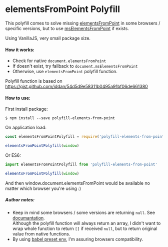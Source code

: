 # elementsFromPoint Polyfill

This polyfill comes to solve missing [elementsFromPoint](https://developer.mozilla.org/en-US/docs/Web/API/DocumentOrShadowRoot/elementsFromPoint) in some browsers / specific versions, but to use [msElementsFromPoint](https://docs.microsoft.com/en-us/previous-versions/hh772121(v%3Dvs.85)) if exists.

Using VanillaJS, very small package size.

#### How it works:
* Check for native `document.elementsFromPoint`
* If doesn't exist, try fallback to `document.msElementsFromPoint`
* Otherwise, use `elementsFromPoint` polyfill function.

Polyfill function is based on https://gist.github.com/iddan/54d5d9e58311b0495a91bf06de661380

#### How to use:

First install package:

`$ npm install --save polyfill-elements-from-point`

On application load:
```javascript
const elementsFromPointPolyfill = require('polyfill-elements-from-point')

elementsFromPointPolyfill(window)
```

Or ES6:
```javascript
import elementsFromPointPolyfill from 'polyfill-elements-from-point'

elementsFromPointPolyfill(window)
```
And then window.document.elementsFromPoint would be available no matter which browser you're using :)

##### Author notes:   

* Keep in mind some browsers / some versions are returning `null`. See [documantation](https://developer.mozilla.org/en-US/docs/Web/API/DocumentOrShadowRoot/elementsFromPoint).  
Although the polyfill function will always return an array, I didn't want to wrap whole function to return `[]` if received `null`, but to return original value from native functions.  
* By using [babel preset env](https://babeljs.io/docs/en/babel-preset-env), I'm assuring browsers compatibility.
